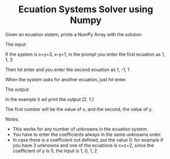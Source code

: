 <h1 align="Center"> Ecuation Systems Solver using Numpy  </h1>
<p> Given an ecuation sistem, prints a NumPy Array with the solution </p> 
<p> The input:</p> 
<p> If the system is x+y=3, x-y=1, in the prompt you enter the first ecuation as 1, 1, 3 </p> 
<p> Then hit enter and you enter the second ecuation as 1, -1, 1 </p> 
<p> When the system asks for another ecuation, just hit enter. </p> 
<p> The output:</p> 
<p> In the example it wil print the output [2. 1.] </p> 
<p> The first number will be the value of x, and the second, the value of y. </p> 
<p> Notes: </p>
<ul>
  <li>This works for any number of unknowns in the ecuation system. </li>
  <li>You have to enter the coefficients always in the same unknowns order. </li>
  <li>In case there is a coefficient not defined, put the value 0: for example if you have 3 unknowns and one of the ecuations is x+z=2, since the coefficient of y is 0, the input is 1, 0, 1, 2 </li> 
</ul>
